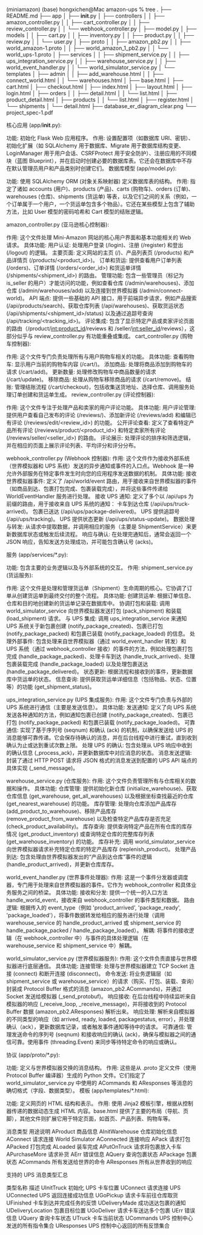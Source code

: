 (miniamazon) (base) hongxichen@Mac amazon-ups % tree
.
├── README.md
├── app
│   ├── __init__.py
│   ├── controllers
│   │   ├── amazon_controller.py
│   │   ├── cart_controller.py
│   │   ├── review_controller.py
│   │   └── webhook_controller.py
│   ├── model.py
│   ├── models
│   │   ├── cart.py
│   │   ├── inventory.py
│   │   ├── product.py
│   │   ├── review.py
│   │   └── user.py
│   ├── proto
│   │   ├── amazon_pb2.py
│   │   ├── world_amazon-1.proto
│   │   ├── world_amazon_1_pb2.py
│   │   └── world_ups-1.proto
│   ├── services
│   │   ├── shipment_service.py
│   │   ├── ups_integration_service.py
│   │   ├── warehouse_service.py
│   │   ├── world_event_handler.py
│   │   └── world_simulator_service.py
│   └── templates
│       ├── admin
│       │   ├── add_warehouse.html
│       │   ├── connect_world.html
│       │   └── warehouses.html
│       ├── base.html
│       ├── cart.html
│       ├── checkout.html
│       ├── index.html
│       ├── layout.html
│       ├── login.html
│       ├── orders
│       │   ├── detail.html
│       │   └── list.html
│       ├── product_detail.html
│       ├── products
│       │   └── list.html
│       ├── register.html
│       └── shipments
│           └── detail.html
├── database_er_diagram_clear.png
└── project_spec-1.pdf

核心应用 (app/__init__.py):

功能: 初始化 Flask Web 应用程序。
作用: 设置配置项（如数据库 URI、密钥）、初始化扩展（如 SQLAlchemy 用于数据库、Migrate 用于数据库结构变更、LoginManager 用于用户会话、CSRFProtect 用于安全防护）、注册应用的不同模块（蓝图 Blueprint），并在启动时创建必要的数据库表。它还会在数据库中不存在默认管理员用户和产品类别时创建它们。
数据库模型 (app/model.py):

功能: 使用 SQLAlchemy ORM (对象关系映射器) 定义数据库表的结构。
作用: 指定了诸如 accounts (用户)、products (产品)、carts (购物车)、orders (订单)、warehouses (仓库)、shipments (货运单) 等表，以及它们之间的关系（例如，一个订单属于一个用户，一个货运单包含多个物品）。它还在某些模型上包含了辅助方法，比如 User 模型的密码哈希和 Cart 模型的结账逻辑。


amazon_controller.py (亚马逊核心控制器):

作用: 这个文件处理 Mini-Amazon 网站的核心用户界面和基本功能相关的 Web 请求。
具体功能:
用户认证: 处理用户登录 (/login)、注册 (/register) 和登出 (/logout) 的逻辑。
主要页面: 定义网站的主页 (/)、产品列表页 (/products) 和产品详情页 (/products/<product_id>)。
订单和货运: 提供查看用户订单列表 (/orders)、订单详情 (/orders/<order_id>) 和货运单详情 (/shipments/<shipment_id>) 的路由。
管理功能: 包含一些管理员（标记为 is_seller 的用户）才能访问的功能，例如查看仓库 (/admin/warehouses)、添加仓库 (/admin/warehouses/add) 以及连接到世界模拟器 (/admin/connect-world)。
API 端点: 提供一些基础的 API 接口，用于前端异步请求，例如产品搜索 (/api/products/search)、获取仓库列表 (/api/warehouses)、获取货运状态 (/api/shipments/<shipment_id>/status) 以及通过追踪号查询 (/api/tracking/<tracking_id>)。
评论集成: 包含了显示特定产品或卖家评论页面的路由（/product/<int:product_id>/reviews 和 /seller/<int:seller_id>/reviews），这部分似乎与 review_controller.py 有功能重叠或集成。
cart_controller.py (购物车控制器):

作用: 这个文件专门负责处理所有与用户购物车相关的功能。
具体功能:
查看购物车: 显示用户当前的购物车内容 (/cart/)。
添加商品: 处理将商品添加到购物车的请求 (/cart/add)。
更新数量: 处理修改购物车中商品数量的请求 (/cart/update)。
移除商品: 处理从购物车移除商品的请求 (/cart/remove)。
结账: 管理结账流程 (/cart/checkout)，包括收集送货地址、选择仓库、调用服务处理订单创建和货运单生成。
review_controller.py (评论控制器):

作用: 这个文件专注于处理产品和卖家的用户评论功能。
具体功能:
用户评论管理: 提供用户查看自己发布的评论 (/reviews/)、添加新评论 (/reviews/add) 和编辑已有评论 (/reviews/edit/<review_id>) 的功能。
公开评论查看: 定义了查看特定产品所有评论 (/reviews/product/<product_id>) 和特定卖家所有评论 (/reviews/seller/<seller_id>) 的路由。
评论展示: 处理评论的排序和筛选逻辑，并在相应的页面上展示评论列表、平均评分和评分分布。

webhook_controller.py (Webhook 控制器):
作用: 这个文件作为接收外部系统（世界模拟器和 UPS 系统）发送的异步通知或事件的入口点。Webhook 是一种允许外部服务在特定事件发生时向您的应用程序发送数据的机制。
具体功能:
接收世界模拟器事件: 定义了 /api/world/event 路由，用于接收来自世界模拟器的事件（如商品到达、包裹打包完成、包裹装载完成），并将这些事件传递给 WorldEventHandler 服务进行处理。
接收 UPS 通知: 定义了多个以 /api/ups 为前缀的路由，用于接收来自 UPS 系统的通知：
卡车到达仓库 (/api/ups/truck-arrived)。
包裹已送达 (/api/ups/package-delivered)。
UPS 提供追踪号 (/api/ups/tracking)。
UPS 提供状态更新 (/api/ups/status-update)。
数据处理与转发: 从请求中提取数据，并调用相应的服务（主要是 ShipmentService）来更新数据库状态或触发后续流程。
响应与确认: 在处理完通知后，通常会返回一个 JSON 响应，告知发送方处理成功，并可能包含确认号 (acks)。

服务 (app/services/*.py):

功能: 包含主要的业务逻辑以及与外部系统的交互。
作用:
shipment_service.py (货运服务):

作用: 这个文件是处理和管理货运单（Shipment）生命周期的核心。它协调了订单从创建货运单到最终交付的整个流程。
具体功能:
创建货运单: 根据订单信息、仓库和目的地创建新的货运单记录在数据库中。
协调打包和装载: 调用 world_simulator_service 向世界模拟器发送打包 (pack_shipment) 和装载 (load_shipment) 请求。
与 UPS 集成: 调用 ups_integration_service 来通知 UPS 系统关于新包裹创建 (notify_package_created)、包裹已打包 (notify_package_packed) 和包裹已装载 (notify_package_loaded) 的信息。
处理外部事件: 包含处理来自世界模拟器（通过 world_event_handler 转发）和 UPS 系统（通过 webhook_controller 接收）的事件的方法，例如处理包裹打包完成 (handle_package_packed)、处理卡车到达 (handle_truck_arrived)、处理包裹装载完成 (handle_package_loaded) 以及处理包裹送达 (handle_package_delivered)。
状态更新: 根据流程和接收到的事件，更新数据库中货运单的状态。
信息查询: 提供获取货运单详细信息（包括物品、状态、位置等）的功能 (get_shipment_status)。


ups_integration_service.py (UPS 集成服务):
作用: 这个文件专门负责与外部的 UPS 系统进行通信（主要是发送信息）。
具体功能:
发送通知: 定义了向 UPS 系统发送各种通知的方法，例如通知包裹已创建 (notify_package_created)、包裹已打包 (notify_package_packed) 和包裹已装载 (notify_package_loaded)。
可靠通信: 实现了基于序列号 (seqnum) 和确认 (ack) 的机制，以确保发送给 UPS 的消息能够可靠传递。它会保存待确认的消息，并在后台线程中进行重试，直到收到确认为止或达到重试次数上限。
处理 UPS 的确认: 包含处理从 UPS 响应中收到的确认信息 (_process_ack)，并更新数据库中对应消息的状态。
消息发送逻辑: 封装了通过 HTTP POST 请求将 JSON 格式的消息发送到配置的 UPS API 端点的具体实现 (_send_message)。

warehouse_service.py (仓库服务):
作用: 这个文件负责管理所有与仓库相关的数据和操作。
具体功能:
仓库管理: 提供初始化新仓库 (initialize_warehouse)、获取仓库信息 (get_warehouse, get_all_warehouses) 以及根据坐标查找最近的仓库 (get_nearest_warehouse) 的功能。
库存管理: 处理向仓库添加产品库存 (add_product_to_warehouse)、移除产品库存 (remove_product_from_warehouse) 以及检查特定产品库存是否充足 (check_product_availability)。
库存查询: 提供查询特定产品在所有仓库的库存情况 (get_product_inventory) 或查询特定仓库的完整库存列表 (get_warehouse_inventory) 的功能。
库存补充: 调用 world_simulator_service 向世界模拟器请求补充特定仓库的特定产品库存 (replenish_product)。
处理产品到达: 包含处理由世界模拟器发出的“产品到达仓库”事件的逻辑 (handle_product_arrived)，并更新仓库库存。


world_event_handler.py (世界事件处理器):
作用: 这是一个事件分发器或调度器，专门用于处理来自世界模拟器的事件。它作为 webhook_controller 和具体业务服务之间的桥梁。
具体功能:
接收和分发: 提供一个统一的入口方法 handle_world_event，接收来自 webhook_controller 的事件类型和数据。
路由逻辑: 根据传入的 event_type（例如 'product_arrived', 'package_ready', 'package_loaded'），将事件数据转发给相应的服务进行处理（调用 warehouse_service 的 handle_product_arrived 或 shipment_service 的 handle_package_packed / handle_package_loaded）。
解耦: 将事件的接收逻辑（在 webhook_controller 中）与事件的具体处理逻辑（在 warehouse_service 和 shipment_service 中）解耦。

world_simulator_service.py (世界模拟器服务):
作用: 这个文件负责直接与世界模拟器进行底层通信。
具体功能:
连接管理: 处理与世界模拟器建立 TCP Socket 连接 (connect) 和断开连接 (disconnect)。
命令发送: 将业务逻辑层（如 shipment_service 或 warehouse_service）的请求（购买、打包、装载、查询）封装成 Protocol Buffer 格式的消息 (amazon_pb2.ACommands)，并通过 Socket 发送给模拟器 (_send_protobuf)。
响应接收: 在后台线程中持续监听来自模拟器的响应 (_receive_loop, _receive_message)，并将接收到的 Protocol Buffer 数据 (amazon_pb2.AResponses) 解析出来。
响应处理: 解析来自模拟器的不同类型的响应（如 arrived, ready, loaded, packagestatus, error），并处理确认（ack），更新数据库记录，或者触发事件通知等待中的请求。
可靠通信: 管理发送命令的序列号 (seqnum) 和接收响应的确认 (ack)，确保与模拟器之间的通信可靠。使用事件 (threading.Event) 来同步等待特定命令的响应或确认。


协议 (app/proto/*.py):

功能: 定义与世界模拟器交换的消息结构。
作用: 这些是从 .proto 定义文件（使用 Protocol Buffer 编译器）生成的 Python 文件。它们指定了 world_simulator_service.py 中使用的 ACommands 和 AResponses 等消息的确切格式（字段、数据类型）。
模板 (app/templates/*.html):

功能: 定义网页的 HTML 结构和表示。
作用: 使用 Jinja2 模板引擎，根据从控制器传递的数据动态生成 HTML 内容。base.html 提供了主要的布局（导航、页脚），其他文件则扩展它用于特定页面，如首页、产品列表、购物车等。







消息类型	用途说明
AProduct	商品信息
AInitWarehouse	仓库初始化信息
AConnect	请求连接 World Simulator
AConnected	连接响应
APack	请求打包
APacked	打包完成
ALoaded	装车完成
APutOnTruck	请求将包裹放入卡车
APurchaseMore	请求补货
AErr	错误信息
AQuery	查询包裹状态
APackage	包裹状态
ACommands	所有发送给世界的命令
AResponses	所有从世界收到的响应


支持的 UPS 消息类型汇总


类型名称	描述
UInitTruck	初始化 UPS 卡车位置
UConnect	请求连接 UPS
UConnected	UPS 返回连接成功信息
UGoPickup	请求卡车前往仓库取货
UFinished	卡车到达并完成任务的反馈
UDeliveryMade	成功送达包裹的通知
UDeliveryLocation	包裹目标位置
UGoDeliver	请求卡车送达多个包裹
UErr	错误信息
UQuery	查询卡车状态
UTruck	卡车当前状态
UCommands	UPS 控制中心发送的所有指令集合
UResponses	UPS 控制中心返回的所有反馈集合